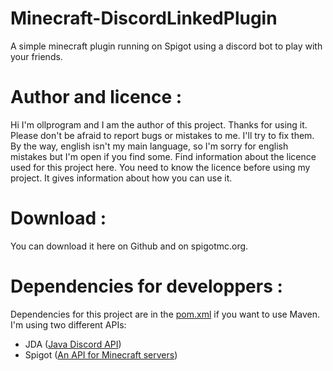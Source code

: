 # Minecraft-DiscordLinkedPlugin
A simple minecraft plugin running on Spigot using a discord bot to play with your friends.

# Author and licence :
Hi I'm ollprogram and I am the author of this project. Thanks for using it.
Please don't be afraid to report bugs or mistakes to me. I'll try to fix them. By the way, english isn't my main language, so I'm sorry for english mistakes but I'm open if you find some.
Find information about the licence used for this project here. You need to know the licence before using my project. It gives information about how you can use it.
# Download :
You can download it here on Github and on spigotmc.org. 
# Dependencies for developpers :
Dependencies for this project are in the <a href="https://github.com/ollprogram/Minecraft-DiscordLinkedPlugin/blob/main/pom.xml">pom.xml</a> if you want to use Maven. I'm using two different APIs:
<ul>
  <li> JDA (<a href = "https://github.com/DV8FromTheWorld/JDA">Java Discord API</a>)</li>
  <li> Spigot (<a href = "https://www.spigotmc.org">An API for Minecraft servers</a>)</li>
</ul>
